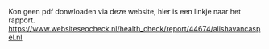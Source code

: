 Kon geen pdf donwloaden via deze website, hier is een linkje naar het rapport.
https://www.websiteseocheck.nl/health_check/report/44674/alishavancaspel.nl
